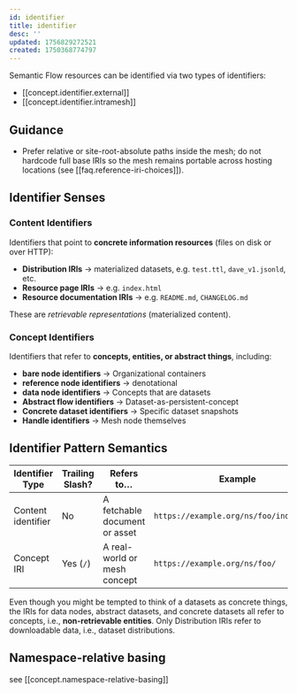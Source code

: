 ```yaml
---
id: identifier
title: identifier
desc: ''
updated: 1756829272521
created: 1750368774797
---
```


Semantic Flow resources can be identified via two types of identifiers:

- [[concept.identifier.external]]
- [[concept.identifier.intramesh]]


## Guidance

- Prefer relative or site-root-absolute paths inside the mesh; do not hardcode full base IRIs so the mesh remains portable across hosting locations (see [[faq.reference-iri-choices]]).


## Identifier Senses

### **Content Identifiers**

Identifiers that point to **concrete information resources** (files on disk or over HTTP):

* **Distribution IRIs** → materialized datasets, e.g. `test.ttl`, `dave_v1.jsonld`, etc.
* **Resource page IRIs** → e.g. `index.html`
* **Resource documentation IRIs** → e.g. `README.md`, `CHANGELOG.md`

These are *retrievable representations* (materialized content). 

### **Concept Identifiers**

Identifiers that refer to **concepts, entities, or abstract things**, including:

* **bare node identifiers** → Organizational containers
* **reference node identifiers** → denotational 
* **data node identifiers** → Concepts that are datasets
* **Abstract flow identifiers** → Dataset-as-persistent-concept
* **Concrete dataset identifiers** → Specific dataset snapshots
* **Handle identifiers** → Mesh node themselves


## Identifier Pattern Semantics

| Identifier Type    | Trailing Slash? | Refers to…                    | Example                                 |
| ------------------ | --------------- | ----------------------------- | --------------------------------------- |
| Content identifier | No              | A fetchable document or asset | `https://example.org/ns/foo/index.html` |
| Concept IRI        | Yes (`/`)       | A real-world or mesh concept  | `https://example.org/ns/foo/`           |

Even though you might be tempted to think of a datasets as concrete things, the IRIs for data nodes, abstract datasets, and concrete datasets all refer to concepts, i.e., **non-retrievable entities**. Only Distribution IRIs refer to downloadable data, i.e., dataset distributions.


## Namespace-relative basing

see [[concept.namespace-relative-basing]]
